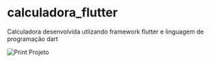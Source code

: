 # calculadora_flutter

Calculadora desenvolvida utlizando framework flutter e linguagem de programação dart

![Print Projeto](print.png)
